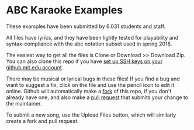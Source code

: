# ABC Karaoke Examples

These examples have been submitted by 6.031 students and staff.

All files have lyrics, and they have been lightly tested for playability and syntax-compliance with the abc notation subset used in spring 2018.

The easiest way to get all the files is Clone or Download >> Download Zip.
You can also clone this repo if you have [set up SSH keys on your github.mit.edu account](http://kb.mit.edu/confluence/pages/viewpage.action?pageId=153816140#GitHubquestions%28github.mit.edu%29-Howcanrepositoriesbeaddressedusing%22git%22commands%3F). 

There may be musical or lyrical bugs in these files!
If you find a bug and want to suggest a fix, click on the file and use the pencil icon to edit it online.
Github will automatically make a [fork](https://help.github.com/articles/about-forks/) of this repo, if you don't already have one, and also make a [pull request](https://help.github.com/articles/creating-a-pull-request-from-a-fork/) that submits your change to the maintainer.

To submit a new song, use the Upload Files button, which will similarly create a fork and pull request.
